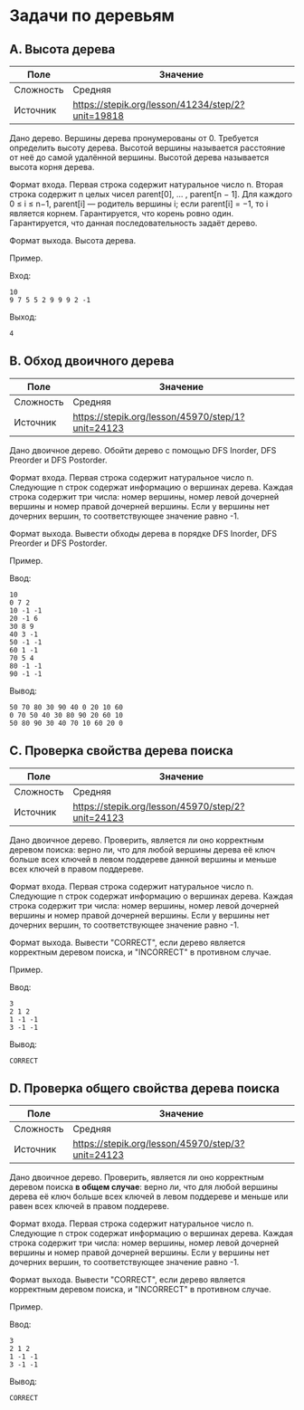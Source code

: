 # Задачи по деревьям

## A. Высота дерева

| Поле      | Значение                                          |
|-----------|---------------------------------------------------|
| Сложность | Средняя                                           |
| Источник  | https://stepik.org/lesson/41234/step/2?unit=19818 |

Дано дерево. Вершины дерева пронумерованы от 0. Требуется определить высоту дерева. Высотой
вершины называется расстояние от неё до самой удалённой вершины. Высотой дерева называется высота корня дерева.

Формат входа. Первая строка содержит натуральное число n. Вторая строка содержит n целых чисел
parent[0], ... , parent[n − 1]. Для каждого 0 ≤ i ≤ n−1, parent[i] — родитель вершины i; если parent[i] = −1,
то i является корнем. Гарантируется, что корень ровно один. Гарантируется, что данная последовательность задаёт
дерево.

Формат выхода. Высота дерева.

Пример.

Вход:

```
10
9 7 5 5 2 9 9 9 2 -1
```

Выход:

```
4
```

## B. Обход двоичного дерева

| Поле      | Значение                                          |
|-----------|---------------------------------------------------|
| Сложность | Средняя                                           |
| Источник  | https://stepik.org/lesson/45970/step/1?unit=24123 |

Дано двоичное дерево. Обойти дерево с помощью DFS Inorder, DFS Preorder и DFS Postorder.

Формат входа. Первая строка содержит натуральное число n. Следующие n строк содержат информацию о вершинах дерева.
Каждая строка содержит три числа: номер вершины, номер левой дочерней вершины и номер правой дочерней вершины.
Если у вершины нет дочерних вершин, то соответствующее значение равно -1.

Формат выхода. Вывести обходы дерева в порядке DFS Inorder, DFS Preorder и DFS Postorder.

Пример.

Ввод:

```
10
0 7 2
10 -1 -1
20 -1 6
30 8 9
40 3 -1
50 -1 -1
60 1 -1
70 5 4
80 -1 -1
90 -1 -1
```

Вывод:

```
50 70 80 30 90 40 0 20 10 60
0 70 50 40 30 80 90 20 60 10
50 80 90 30 40 70 10 60 20 0
```

## C. Проверка свойства дерева поиска

| Поле      | Значение                                          |
|-----------|---------------------------------------------------|
| Сложность | Средняя                                           |
| Источник  | https://stepik.org/lesson/45970/step/2?unit=24123 |

Дано двоичное дерево. Проверить, является ли оно корректным деревом поиска: верно ли, что для любой вершины дерева её
ключ больше всех ключей в левом поддереве данной вершины и меньше всех ключей в правом поддереве.

Формат входа. Первая строка содержит натуральное число n. Следующие n строк содержат информацию о вершинах дерева.
Каждая строка содержит три числа: номер вершины, номер левой дочерней вершины и номер правой дочерней вершины.
Если у вершины нет дочерних вершин, то соответствующее значение равно -1.

Формат выхода. Вывести "CORRECT", если дерево является корректным деревом поиска, и "INCORRECT" в противном случае.

Пример.

Ввод:

```
3
2 1 2
1 -1 -1
3 -1 -1
```

Вывод:

```
CORRECT
```

## D. Проверка общего свойства дерева поиска

| Поле      | Значение                                          |
|-----------|---------------------------------------------------|
| Сложность | Средняя                                           |
| Источник  | https://stepik.org/lesson/45970/step/3?unit=24123 |

Дано двоичное дерево. Проверить, является ли оно корректным деревом поиска **в общем случае**: верно ли, что для любой
вершины дерева её ключ больше всех ключей в левом поддереве и меньше или равен всех ключей в правом поддереве.

Формат входа. Первая строка содержит натуральное число n. Следующие n строк содержат информацию о вершинах дерева.
Каждая строка содержит три числа: номер вершины, номер левой дочерней вершины и номер правой дочерней вершины.
Если у вершины нет дочерних вершин, то соответствующее значение равно -1.

Формат выхода. Вывести "CORRECT", если дерево является корректным деревом поиска, и "INCORRECT" в противном случае.

Пример.

Ввод:

```
3
2 1 2
1 -1 -1
3 -1 -1
```

Вывод:

```
CORRECT
```
